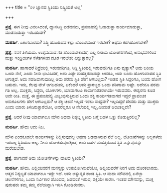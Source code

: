 +++
title = "೦೪ ಜ್ಞಾನದ ಸ್ಥಿತಿಯು ನಿಷ್ಕ್ರಿಯತೆ ಅಲ್ಲ"

+++

**ಪ್ರಶ್ನೆ**.  ಈಗ ನೀವು ವಿವರಿಸಿದಂತೆ, ಧ್ಯಾನಸಿದ್ಧಿ ಪಡೆದವನು, ಪ್ರಪಂಚದಲ್ಲಿ ಓಡಾಡುತ್ತಾ ಕಾರ್ಯಮಾಡುತ್ತಾ, ಮಾತನಾಡುತ್ತಾ ಇರಬಹುದೇ?

**ಮಹರ್ಷಿ**.  ಏಕಾಗಬಾರದು? ಸಿದ್ಧಿ ಹೊಂಡಿದವ ಕಲ್ಲು ಬೊಂಬೆಯಂತೆ ಇರಬೇಕೆ? ಅಥವಾ ಕರಗಿಹೋಗಬೇಕೆ?

**ಪ್ರಶ್ನೆ**.  ನನಗೆ ತಿಳಿಯದು.   ಉತ್ತಮವಾದ ಗತಿ ಹೊಂದಬೇಕಾದರೆ, ಎಲ್ಲ ರೀತಿಯ ಯೋಚನೆಗಳಿಂದ, ಅನುಭವಗಳಿಂದ ಮತ್ತು ಇಂದ್ರಿಯಗಳ ಸೆಳೆತಗಳಿಂದ ದೂರ ಇರಬೇಕು ಎನ್ನುತ್ತಾರಲ್ಲ?

**ಮಹರ್ಷಿ**.  ಹಾಗಾದರೆ ನಿದ್ರೆಯಲ್ಲಿ ಇರುವವನಿಗೂ, ಸಿದ್ದಿ ಸ್ಥಿತಿಯಲ್ಲಿ ಇರುವವನಿಗೂ ಏನು ವ್ಯತ್ಯಾಸ?   ಅದು ಬರಿಯ ಒಂದು ನೆಲೆ, ಎಂದು ನೀನು ಭಾವಿಸಿದರೆ, ಅದು ಎಷ್ಟೇ ಮಹತ್ತರವಾದದ್ದು ಆದರೂ,  ಅದು ಬಂದು ಹೋಗುವಂತಹ ಸ್ಥಿತಿ ಆಗುತ್ತದೆ.  ಅದು ಸಹಜವಾಗುವುದಿಲ್ಲ ಅದು ಪರಮ ಸ್ಥಿತಿ ಹೇಗೆ ಆಗಬಲ್ಲದು? ಇಂತಹ ಸ್ಥಿತಿ  ಸಿದ್ದರಿಗೂ, ಬಂದು  ಹೋಗ ಬಹುದು. ಇದು, ಕೆಲವು ವೇಳೆ ಆಗಬಹುದು, ಏಕೆಂದರೆ ಅದು ಪ್ರಾರಬ್ಧದ ಒಂದು ಪರಿಣಾಮ ಅಷ್ಟೇ.  ಅದೇನೂ  ಪರಮ ಗತಿ ಅಲ್ಲ.  ಮುಕ್ತರು, ಸಿದ್ಧರು, ಯೋಗಿಗಳು, ಯಾವಾಗಲೂ ಕಾರ್ಯನಿರತರಾಗಿಯೇ ಇರುವವರು. ಈಶ್ವರನು ಕೂಡ ಅದೇ ರೀತಿ. ಮತ್ತೆ, ಈ ಪ್ರಪಂಚದಲ್ಲಿ ವಿಜೃಂಭಿಸುತ್ತಿರುವ ಒಂದು ಶಕ್ತಿ  ಕಾರ್ಯಗತವಾಗದೆ ಇದ್ದರೆ ಪ್ರಾಪಂಚಿಕ ಅನುಕೂಲಗಳು ಹೇಗೆ ಆಗಬಲ್ಲದು?   ಆ ಶಕ್ತಿ ಚಲನೆ ಇಲ್ಲದೆ ಇರಲು ಸಾಧ್ಯವೇ? ಇಲ್ಲದಿದ್ದರೆ ದೇವರು ಮತ್ತು ಮುಕ್ತರು  ಎಂದು ಯಾರು ತಿಳಿದಿರುತ್ತಾರೆಯೋ, ಅವರೆಲ್ಲರೂ ಆ ನೆಲೆಯಲ್ಲಿ ಇಲ್ಲ,ಎಂದಂತೆ ಆಯಿತಲ್ಲವೇ?

**ಪ್ರಶ್ನೆ**.  ಆದರೆ ನೀವು ಯಾವಾಗಲೂ ಮೌನ ಅಥವಾ ನಿಶ್ಶಬ್ದ ಸ್ಥಿತಿಯ ಬಗ್ಗೆ ಬಹಳ ಒತ್ತು ಕೊಡುತ್ತಿರಲಿಲ್ಲ?

**ಮಹರ್ಷಿ**.    ಹೌದು ಅದು ನಿಜ.

ಮೌನ ಎಂದಕೂಡಲೇ ಕಾರ್ಯಗಳನ್ನು ನಿಲ್ಲಿಸುವುದಲ್ಲ ಅಥವಾ ಜಡವಾಗಿರುವ ನೆಲೆ ಅಲ್ಲ. ಯೋಚನೆಗಳನ್ನು ಅಲ್ಲಗಳೆದು ಇರಬಲ್ಲ ಸ್ಥಿತಿಯೂ ಅಲ್ಲ.   ನೀನು ಯೋಚಿಸುವುದಕ್ಕಿಂತ, ಅದು  ಬಹಳ ಮಹತ್ತರವಾದ  ಸ್ಥಿತಿ ಎನ್ನುವುದನ್ನು ಮರೆಯಬೇಡ.

**ಪ್ರಶ್ನೆ**.  ಹಾಗಾದರೆ ಅದು ಯೋಚನೆಗಳನ್ನು ದಾಟಿದ ಸ್ಥಿತಿಯೇ?

**ಮಹರ್ಷಿ**.  ಹೌದು.  ಎಲ್ಲಿಯವರೆಗೆ ಮನಸ್ಸನ್ನು ಉಪಯೋಗಿಸುವೆಯೋ, ಅಲ್ಲಿಯವರೆಗೆ ನಿನಗೆ ಅದು ದೊರಕಲಾರದು. ಆತ್ಮದ  ನಿಶ್ಯಬ್ದತೆ ಯಾವಾಗಲೂ ಇದ್ದೇ ಇದೆ.   ಅದು ಅತ್ಯುನ್ನತ ಶಾಂತ ಸ್ಥಿತಿ.   ಆ ಮಹಾ ಮೌನದಲ್ಲಿ ಏನೆಲ್ಲಾ ಚಲನೆಗಳಿಗೂ, ಒಂದು ನಿರ್ವಿಕಾರ ಹೊಂದದ, ಜಡದಂತೆ ಇರುವ,  ಶಕ್ತಿಯೇ ಕಾರಣ. ಇಂತಹ ಮೌನವನ್ನು, ಮುಕ್ತ ಪುರುಷರು ತಮ್ಮ ತಮ್ಮ ನೆಲೆಯನ್ನಾಗಿ ಇರಿಸಿ ಕೊಂಡಿರುವರು.

